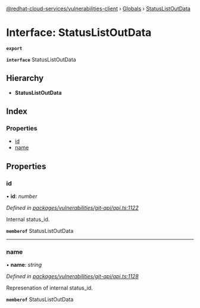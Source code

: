 [@redhat-cloud-services/vulnerabilities-client](../README.md) › [Globals](../globals.md) › [StatusListOutData](statuslistoutdata.md)

# Interface: StatusListOutData

**`export`** 

**`interface`** StatusListOutData

## Hierarchy

* **StatusListOutData**

## Index

### Properties

* [id](statuslistoutdata.md#id)
* [name](statuslistoutdata.md#name)

## Properties

###  id

• **id**: *number*

*Defined in [packages/vulnerabilities/git-api/api.ts:1122](https://github.com/Hyperkid123/javascript-clients/blob/master/packages/vulnerabilities/git-api/api.ts#L1122)*

Internal status_id.

**`memberof`** StatusListOutData

___

###  name

• **name**: *string*

*Defined in [packages/vulnerabilities/git-api/api.ts:1128](https://github.com/Hyperkid123/javascript-clients/blob/master/packages/vulnerabilities/git-api/api.ts#L1128)*

Represenation of internal status_id.

**`memberof`** StatusListOutData
